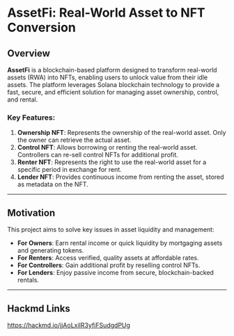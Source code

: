 # AssetFi: Real-World Asset to NFT Conversion

## Overview
**AssetFi** is a blockchain-based platform designed to transform real-world assets (RWA) into NFTs, enabling users to unlock value from their idle assets. The platform leverages Solana blockchain technology to provide a fast, secure, and efficient solution for managing asset ownership, control, and rental.

### Key Features:
1. **Ownership NFT**: Represents the ownership of the real-world asset. Only the owner can retrieve the actual asset.
2. **Control NFT**: Allows borrowing or renting the real-world asset. Controllers can re-sell control NFTs for additional profit.
3. **Renter NFT**: Represents the right to use the real-world asset for a specific period in exchange for rent.
4. **Lender NFT**: Provides continuous income from renting the asset, stored as metadata on the NFT.

---

## Motivation
This project aims to solve key issues in asset liquidity and management:
- **For Owners**: Earn rental income or quick liquidity by mortgaging assets and generating tokens.
- **For Renters**: Access verified, quality assets at affordable rates.
- **For Controllers**: Gain additional profit by reselling control NFTs.
- **For Lenders**: Enjoy passive income from secure, blockchain-backed rentals.

---

## Hackmd Links
https://hackmd.io/jjAoLxiIR3yfiFSudgdPUg

